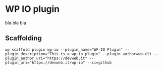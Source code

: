 # WP IO plugin
bla bla bla

## Scaffolding
`wp scaffold plugin wp-io --plugin_name="WP-IO Plugin" --plugin_description="This is a wp-io plugin" --plugin_author=wp-cli --plugin_author_uri="https://devweb.it" --plugin_uri="https://devweb.it/wp-io" --ci=github`
